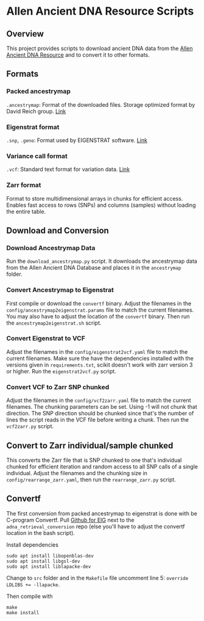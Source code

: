 # Allen Ancient DNA Resource Scripts

## Overview

This project provides scripts to download ancient DNA data from
the [Allen Ancient DNA Resource](https://reich.hms.harvard.edu/allen-ancient-dna-resource-aadr-downloadable-genotypes-present-day-and-ancient-dna-data)
and to convert it to other formats.

## Formats

### Packed ancestrymap

`.ancestrymap`: Format of the downloaded files. Storage optimized format by David Reich
group. [Link](https://reich.hms.harvard.edu/software/InputFileFormats)

### Eigenstrat format

`.snp`, `.geno`: Format used by EIGENSTRAT software. [Link](https://reich.hms.harvard.edu/software/InputFileFormats)

### Variance call format

`.vcf`: Standard text format for variation
data. [Link](https://www.ebi.ac.uk/training/online/courses/human-genetic-variation-introduction/variant-identification-and-analysis/understanding-vcf-format/)

### Zarr format

Format to store multidimensional arrays in chunks for efficient access.
Enables fast access to rows (SNPs) and columns (samples) without loading the entire table.

## Download and Conversion

### Download Ancestrymap Data

Run the `download_ancestrymap.py` script.
It downloads the ancestrymap data from the Allen Ancient DNA Database and places it in the `ancestrymap` folder.

### Convert Ancestrymap to Eigenstrat

First compile or download the `convertf` binary.
Adjust the filenames in the `config/ancestrymap2eigenstrat.params` file to match the current filenames.
You may also have to adjust the location of the `convertf` binary.
Then run the `ancestrymap2eigenstrat.sh` script.

### Convert Eigenstrat to VCF

Adjust the filenames in the `config/eigenstrat2vcf.yaml` file to match the current filenames.
Make sure the have the dependencies installed with the versions given in `requirements.txt`, scikit doesn't work
with zarr version 3 or higher.
Run the `eigenstrat2vcf.py` script.

### Convert VCF to Zarr SNP chunked

Adjust the filenames in the `config/vcf2zarr.yaml` file to match the current filenames.
The chunking parameters can be set. Using -1 will not chunk that direction. The SNP direction should be chunked since
that's the number of lines the script reads in the VCF file before writing a chunk.
Then run the `vcf2zarr.py` script.

## Convert to Zarr individual/sample chunked

This converts the Zarr file that is SNP chunked to one that's individual chunked for efficient iteration and random
access to all SNP calls of a single individual.
Adjust the filenames and the chunking size in `config/rearrange_zarr.yaml`, then run the `rearrange_zarr.py` script.

## Convertf

The first conversion from packed ancestrymap to eigenstrat is done with be C-program Convertf.
Pull [Github for EIG](https://github.com/DReichLab/EIG) next to the `adna_retrieval_conversion` repo (else you'll have
to adjust the convertf location in the bash script).

Install dependencies

```
sudo apt install libopenblas-dev
sudo apt install libgsl-dev
sudo apt install liblapacke-dev
```

Change to `src` folder and in the `Makefile` file uncomment line 5: `override LDLIBS += -llapacke`.

Then compile with

```
make
make install
```
